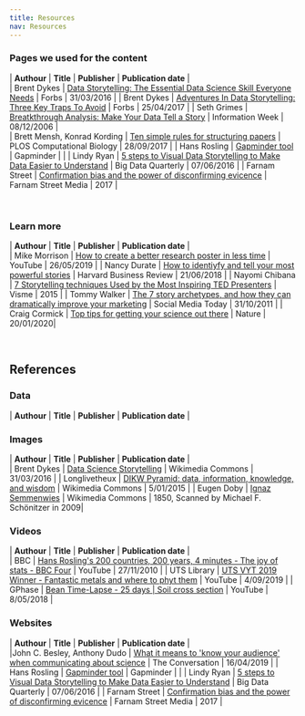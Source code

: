 ```yaml
---
title: Resources
nav: Resources
---
```

   
### Pages we used for the content

| **Authour** |   **Title**   | **Publisher**  |  **Publication date**  |  
| Brent Dykes | [Data Storytelling: The Essential Data Science Skill Everyone Needs](https://www.forbes.com/sites/brentdykes/2016/03/31/data-storytelling-the-essential-data-science-skill-everyone-needs/#5564188952ad) | Forbs | 31/03/2016 |
| Brent Dykes | [Adventures In Data Storytelling: Three Key Traps To Avoid](https://www.forbes.com/sites/brentdykes/2017/04/25/adventures-in-data-storytelling-three-key-traps-to-avoid/#7ac575783234) | Forbs | 25/04/2017 |
| Seth Grimes | [Breatkthrough Analysis: Make Your Data Tell a Story](http://www.informationweek.com/software/information-management/breakthrough-analysis-make-your-data-tell-a-story/d/d-id/1049675?) | Information Week | 08/12/2006 |  
| Brett Mensh, Konrad Kording | [Ten simple rules for structuring papers](http://journals.plos.org/ploscompbiol/article?id=10.1371/journal.pcbi.1005619) | PLOS Computational Biology | 28/09/2017 |
| Hans Rosling | [Gapminder tool](https://www.gapminder.org/) | Gapminder | |
| Lindy Ryan | [5 steps to Visual Data Storytelling to Make Data Easier to Understand](http://www.dbta.com/BigDataQuarterly/Articles/5-Steps-to-Visual-Data-Storytelling-to-Make-Data-Easier-to-Understand-111512.aspx) | Big Data Quarterly | 07/06/2016 | 
| Farnam Street | [Confirmation bias and the power of disconfirming evicence](https://fs.blog/2017/05/confirmation-bias/) | Farnam Street Media | 2017 |

<br />
    
### Learn more

| **Authour** |   **Title**   | **Publisher**  |  **Publication date**  |  
| Mike Morrison | [How to create a better research poster in less time](https://www.youtube.com/watch?v=1RwJbhkCA58) | YouTube | 26/05/2019 |
| Nancy Durate | [How to identiyfy and tell your most powerful stories](https://hbr.org/2018/06/how-to-identify-and-tell-your-most-powerful-stories) | Harvard Business Review | 21/06/2018 |
| Nayomi Chibana | [7 Storytelling techniques Used by the Most Inspiring TED Presenters](https://blog.visme.co/7-storytelling-techniques-used-by-the-most-inspiring-ted-presenters/) | Visme | 2015 |
| Tommy Walker | [The 7 story archetypes, and how they can dramatically improve your marketing](https://www.socialmediatoday.com/content/7-story-archetypes-and-how-they-can-dramatically-improve-your-marketing) | Social Media Today | 31/10/2011 | 
| Craig Cormick | [Top tips for getting your science out there](https://www.nature.com/articles/d41586-020-00239-6) | Nature | 20/01/2020|

<br />

## References
### Data

| **Authour** |   **Title**   | **Publisher**  |  **Publication date**  |  

### Images

| **Authour** |   **Title**   | **Publisher**  |  **Publication date**  |  
| Brent Dykes | [Data Science Storytelling](https://commons.wikimedia.org/wiki/File:Data_Science_storytelling.jpg) | Wikimedia Commons | 31/03/2016 |
| Longlivetheux | [DIKW Pyramid: data, information, knowledge, and wisdom](https://commons.wikimedia.org/w/index.php?curid=37705247) | Wikimedia Commons | 5/01/2015 |
| Eugen Doby | [Ignaz Semmenwies](https://commons.wikimedia.org/wiki/Ignaz_Semmelweis#/media/File:Ignaz_Semmelweis.jpg) | Wikimedia Commons | 1850, Scanned by Michael F. Schönitzer in 2009|

### Videos 

| **Authour** |   **Title**   | **Publisher**  |  **Publication date**  |  
| BBC | [Hans Rosling's 200 countries, 200 years, 4 minutes - The joy of stats - BBC Four](https://www.youtube.com/watch?v=jbkSRLYSojo) | YouTube | 27/11/2010 |
| UTS Library | [UTS VYT 2019 Winner - Fantastic metals and where to phyt them](https://youtu.be/Am-AvhPl0jA) | YouTube | 4/09/2019 |
| GPhase | [Bean Time-Lapse - 25 days | Soil cross section](https://youtu.be/w77zPAtVTuI) | YouTube | 8/05/2018 |

### Websites

| **Authour** |   **Title**   | **Publisher**  |  **Publication date**  |  
|John C. Besley, Anthony Dudo | [What it means to 'know your audience' when communicating about science](https://theconversation.com/what-it-means-to-know-your-audience-when-communicating-about-science-111147) | The Conversation | 16/04/2019 | 
| Hans Rosling | [Gapminder tool](https://www.gapminder.org/) | Gapminder | |
| Lindy Ryan | [5 steps to Visual Data Storytelling to Make Data Easier to Understand](http://www.dbta.com/BigDataQuarterly/Articles/5-Steps-to-Visual-Data-Storytelling-to-Make-Data-Easier-to-Understand-111512.aspx) | Big Data Quarterly | 07/06/2016 | 
| Farnam Street | [Confirmation bias and the power of disconfirming evicence](https://fs.blog/2017/05/confirmation-bias/) | Farnam Street Media | 2017 |

